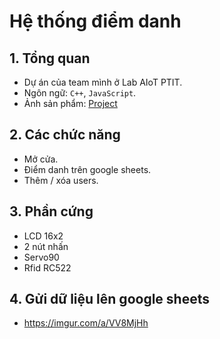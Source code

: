 # Hệ thống điểm danh
## 1. Tổng quan
* Dự án của team mình ở Lab AIoT PTIT.
* Ngôn ngữ: `C++`, `JavaScript`.
* Ảnh sản phẩm: [Project](https://imgur.com/a/Xc2uTB8)
## 2. Các chức năng
* Mở cửa.
* Điểm danh trên google sheets.
* Thêm / xóa users.
## 3. Phần cứng
* LCD 16x2
* 2 nút nhấn
* Servo90
* Rfid RC522
## 4. Gửi dữ liệu lên google sheets
* https://imgur.com/a/VV8MjHh
  
